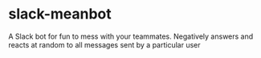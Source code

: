 # slack-meanbot
A Slack bot for fun to mess with your teammates. Negatively answers and reacts at random to all messages sent by a particular user
